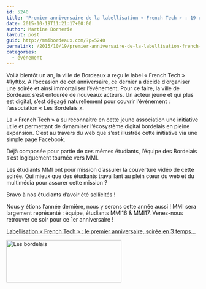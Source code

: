 ```yaml
---
id: 5240
title: 'Premier anniversaire de la labellisation « French Tech » : 19 octobre 2015 – 18h à la CCI de Bordeaux'
date: 2015-10-19T11:21:17+00:00
author: Martine Bornerie
layout: post
guid: http://mmibordeaux.com/?p=5240
permalink: /2015/10/19/premier-anniversaire-de-la-labellisation-french-tech-19-octobre-2015-18h-a-la-cci-de-bordeaux/
categories:
  - événement
---
```

Voilà bientôt un an, la ville de Bordeaux a reçu le label « French Tech » #1yftbx. A l’occasion de cet anniversaire, ce dernier a décidé d’organiser une soirée et ainsi immortaliser l’évènement. Pour ce faire, la ville de Bordeaux s’est entourée de nouveaux acteurs. Un acteur jeune et qui plus est digital, s’est dégagé naturellement pour couvrir l’événement : l’association « Les Bordelais ».
  
La « French Tech » a su reconnaître en cette jeune association une initiative utile et permettant de dynamiser l’écosystème digital bordelais en pleine expansion. C’est au travers du web que s’est illustrée cette initiative via une simple page Facebook.
  
Déjà composée pour partie de ces mêmes étudiants, l’équipe des Bordelais s’est logiquement tournée vers MMI.
  
Les étudiants MMI ont pour mission d’assurer la couverture vidéo de cette soirée. Qui mieux que des étudiants travaillant au plein cœur du web et du multimédia pour assurer cette mission ?
  
Bravo à nos étudiants d’avoir été sollicités !

Nous y étions l&rsquo;année dernière, nous y serons cette année aussi ! MMI sera largement représenté : équipe, étudiants MMI16 & MMI17. Venez-nous retrouver ce soir pour ce 1er anniversaire !

<a href="http://www.bordeaux-metropole.fr/actualite/frenchtech-bordeaux-1er-anniversaire" target="_blank">Labellisation « French Tech » : le premier anniversaire, soirée en 3 temps&#8230;</a>

[<img class="alignnone size-medium wp-image-5241" src="http://mmibordeaux.com/wp-content/uploads/2015/10/Les-bordelais-300x111.jpg" alt="Les bordelais" width="300" height="111" srcset="http://mmibordeaux.com/wp-content/uploads/2015/10/Les-bordelais-300x111.jpg 300w, http://mmibordeaux.com/wp-content/uploads/2015/10/Les-bordelais-600x222.jpg 600w, http://mmibordeaux.com/wp-content/uploads/2015/10/Les-bordelais.jpg 851w" sizes="(max-width: 300px) 100vw, 300px" />](http://mmibordeaux.com/wp-content/uploads/2015/10/Les-bordelais.jpg)